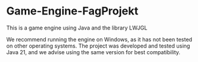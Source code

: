 # Game-Engine-FagProjekt
This is a game engine using Java and the library LWJGL

We recommend running the engine on Windows, as it has not been tested on other operating systems. The project was developed and tested using Java 21, and we advise using the same version for best compatibility.
